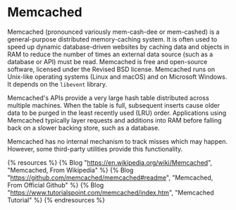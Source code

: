 # Memcached

Memcached (pronounced variously mem-cash-dee or mem-cashed) is a general-purpose distributed memory-caching system. It is often used to speed up dynamic database-driven websites by caching data and objects in RAM to reduce the number of times an external data source (such as a database or API) must be read. Memcached is free and open-source software, licensed under the Revised BSD license. Memcached runs on Unix-like operating systems (Linux and macOS) and on Microsoft Windows. It depends on the `libevent` library.

Memcached's APIs provide a very large hash table distributed across multiple machines. When the table is full, subsequent inserts cause older data to be purged in the least recently used (LRU) order. Applications using Memcached typically layer requests and additions into RAM before falling back on a slower backing store, such as a database.

Memcached has no internal mechanism to track misses which may happen. However, some third-party utilities provide this functionality.

{% resources %}
  {% Blog "https://en.wikipedia.org/wiki/Memcached", "Memcached, From Wikipedia" %}
  {% Blog "https://github.com/memcached/memcached#readme", "Memcached, From Official Github" %}
  {% Blog "https://www.tutorialspoint.com/memcached/index.htm", "Memcached Tutorial" %}
{% endresources %}
